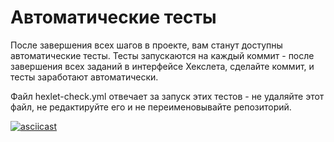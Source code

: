 # Автоматические тесты

После завершения всех шагов в проекте, вам станут доступны автоматические тесты. Тесты запускаются на каждый коммит - после завершения всех заданий в интерфейсе Хекслета, сделайте коммит, и тесты заработают автоматически.

Файл hexlet-check.yml отвечает за запуск этих тестов - не удаляйте этот файл, не редактируйте его и не переименовывайте репозиторий.

[![asciicast](https://asciinema.org/a/k3BzF7PaID32D0V4ZkOoKRiqQ.svg)](https://asciinema.org/a/k3BzF7PaID32D0V4ZkOoKRiqQ)